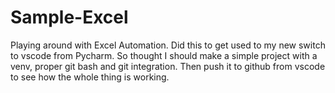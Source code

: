# Sample-Excel
Playing around with Excel Automation. Did this to get used to my new switch to vscode from Pycharm. 
So thought I should make a simple project with a venv, proper git bash and git integration. Then push it to github from vscode to see how the whole thing is working. 
